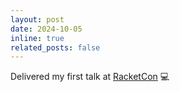 ```yaml
---
layout: post
date: 2024-10-05
inline: true
related_posts: false
---
```


Delivered my first talk at [RacketCon](https://www.youtube.com/watch?v=FeDVjomZgmE) :computer:
